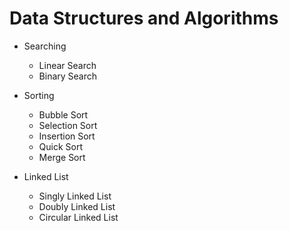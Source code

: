 # Data Structures and Algorithms

* Searching
	* Linear Search
	* Binary Search

* Sorting
	* Bubble Sort
	* Selection Sort
	* Insertion Sort
	* Quick Sort
	* Merge Sort

* Linked List
	* Singly Linked List
	* Doubly Linked List
	* Circular Linked List
